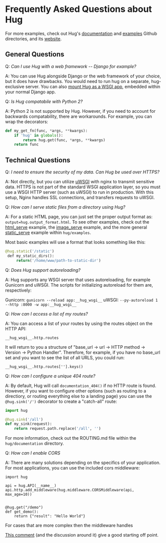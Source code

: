 # Frequently Asked Questions about Hug

For more examples, check out Hug's [documentation](https://github.com/timothycrosley/hug/tree/develop/documentation) and [examples](https://github.com/timothycrosley/hug/tree/develop/examples) Github directories, and its [website](http://www.hug.rest/).

## General Questions

Q: *Can I use Hug with a web framework -- Django for example?*

A: You can use Hug alongside Django or the web framework of your choice, but it does have drawbacks. You would need to run hug on a separate, hug-exclusive server. You can also [mount Hug as a WSGI app](https://pythonhosted.org/django-wsgi/embedded-apps.html), embedded within your normal Django app.

Q: *Is Hug compatabile with Python 2?*

A: Python 2 is not supported by Hug. However, if you need to account for backwards compatability, there are workarounds. For example, you can wrap the decorators:

```Python
def my_get_fn(func, *args, **kwargs):
    if 'hug' in globals():
        return hug.get(func, *args, **kwargs)
    return func
```

## Technical Questions

Q: *I need to ensure the security of my data. Can Hug be used over HTTPS?*

A: Not directly, but you can utilize [uWSGI](https://uwsgi-docs.readthedocs.io/en/latest/) with nginx to transmit sensitive data. HTTPS is not part of the standard WSGI application layer, so you must use a WSGI HTTP server (such as uWSGI) to run in production. With this setup, Nginx handles SSL connections, and transfers requests to uWSGI.

Q:  *How can I serve static files from a directory using Hug?*

A: For a static HTML page, you can just set the proper output format as: `output=hug.output_format.html`. To see other examples, check out the [html_serve](https://github.com/timothycrosley/hug/blob/develop/examples/html_serve.py) example, the [image_serve](https://github.com/timothycrosley/hug/blob/develop/examples/image_serve.py) example, and the more general [static_serve](https://github.com/timothycrosley/hug/blob/develop/examples/static_serve.py) example within `hug/examples`.

Most basic examples will use a format that looks something like this:

```Python
@hug.static('/static')
￼def my_static_dirs():
￼    return('/home/www/path-to-static-dir')
```

Q: *Does Hug support autoreloading?*

A: Hug supports any WSGI server that uses autoreloading, for example Gunicorn and uWSGI. The scripts for initializing autoreload for them are, respectively:

Gunicorn: `gunicorn --reload app:__hug_wsgi__`
uWSGI: `--py-autoreload 1 --http :8000 -w app:__hug_wsgi__`

Q: *How can I access a list of my routes?*

A: You can access a list of your routes by using the routes object on the HTTP API:

`__hug_wsgi__.http.routes`

It will return to you a structure of "base_url -> url -> HTTP method -> Version -> Python Handler". Therefore, for example, if you have no base_url set and you want to see the list of all URLS, you could run:

`__hug_wsgi__.http.routes[''].keys()`

Q: *How can I configure a unique 404 route?*

A: By default, Hug will call `documentation_404()` if no HTTP route is found. However, if you want to configure other options (such as routing to a directiory, or routing everything else to a landing page) you can use the `@hug.sink('/')` decorator to create a "catch-all" route:

```Python
import hug

@hug.sink('/all')
def my_sink(request):
    return request.path.replace('/all', '')
```

For more information, check out the ROUTING.md file within the `hug/documentation` directory.

Q: *How can I enable CORS*

A: There are many solutions depending on the specifics of your application.
For most applications, you can use the included cors middleware:

```
import hug

api = hug.API(__name__)
api.http.add_middleware(hug.middleware.CORSMiddleware(api, max_age=10))


@hug.get("/demo")
def get_demo():
    return {"result": "Hello World"}
```
For cases that are more complex then the middleware handles

[This comment](https://github.com/hugapi/hug/issues/114#issuecomment-342493165) (and the discussion around it) give a good starting off point.
